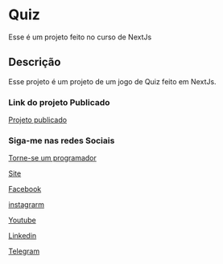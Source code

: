 # Quiz

Esse é um projeto feito no curso de NextJs

## Descrição

Esse projeto é um projeto de um jogo de Quiz feito em NextJs.

### Link do projeto Publicado

[Projeto publicado](https://curso-next-quiz-ecru.vercel.app/)


### Siga-me nas redes Sociais
[Torne-se um programador](https://www.sobrinhodev.com.br/programador-do-zero)

[Site](https://www.sobrinhodev.com.br/)

[Facebook](https://www.facebook.com/sobrinhodev/)

[instagrarm](https://www.instagram.com/sobrinhodev/)

[Youtube](https://www.youtube.com/@sobrinhodev)

[Linkedin](https://www.linkedin.com/in/rodrigolbsouza/)

[Telegram](https://t.me/sobrinhodev/)
